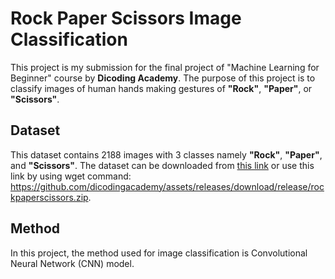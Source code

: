 # Rock Paper Scissors Image Classification

This project is my submission for the final project of "Machine Learning for Beginner" course by **Dicoding Academy**. The purpose of this project is to classify images of human hands making gestures of **"Rock"**, **"Paper"**, or **"Scissors"**.

## Dataset
This dataset contains 2188 images with 3 classes namely **"Rock"**, **"Paper"**, and **"Scissors"**.
The dataset can be downloaded from [this link](https://github.com/dicodingacademy/assets/releases/download/release/rockpaperscissors.zip) 
or use this link by using wget command:
https://github.com/dicodingacademy/assets/releases/download/release/rockpaperscissors.zip.  

## Method
In this project, the method used for image classification is Convolutional Neural Network (CNN) model.
